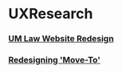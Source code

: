 # UXResearch

### [UM Law Website Redesign](https://kikijinqili.github.io/UXResearch/UMLawUsabilityReport.pdf)
### [Redesigning 'Move-To'](https://kikijinqili.github.io/UXResearch/redesignMoveTo.png)